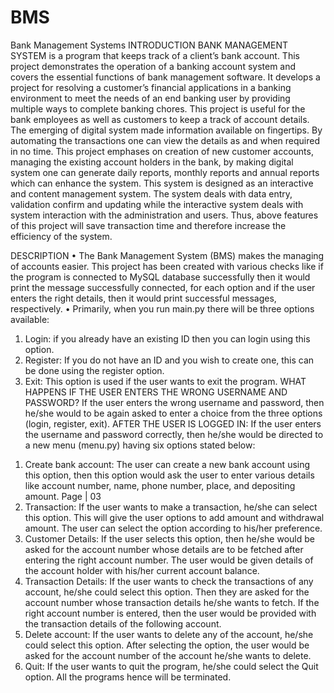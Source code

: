 # BMS
Bank Management Systems
INTRODUCTION
BANK MANAGEMENT SYSTEM is a program that keeps track of a client’s bank
account. This project demonstrates the operation of a banking account system and covers the
essential functions of bank management software. It develops a project for resolving a
customer’s financial applications in a banking environment to meet the needs of an end
banking user by providing multiple ways to complete banking chores.
This project is useful for the bank employees as well as customers to keep a track of account
details. The emerging of digital system made information available on fingertips. By
automating the transactions one can view the details as and when required in no time. This
project emphases on creation of new customer accounts, managing the existing account
holders in the bank, by making digital system one can generate daily reports, monthly reports
and annual reports which can enhance the system.
This system is designed as an interactive and content management system. The system deals
with data entry, validation confirm and updating while the interactive system deals with
system interaction with the administration and users. Thus, above features of this project will
save transaction time and therefore increase the efficiency of the system.




DESCRIPTION
• The Bank Management System (BMS) makes the managing of accounts easier. This project
has been created with various checks like if the program is connected to MySQL database
successfully then it would print the message successfully connected, for each option and if
the user enters the right details, then it would print successful messages, respectively.
• Primarily, when you run main.py there will be three options available:
1) Login: if you already have an existing ID then you can login using this option.
2) Register: If you do not have an ID and you wish to create one, this can be done using the
register option.
3) Exit: This option is used if the user wants to exit the program.
    WHAT HAPPENS IF THE USER ENTERS THE WRONG USERNAME
AND PASSWORD?
    If the user enters the wrong username and password, then he/she would to be again asked to
    enter a choice from the three options (login, register, exit).
    AFTER THE USER IS LOGGED IN:
If the user enters the username and password correctly, then he/she would be directed to a
new menu (menu.py) having six options stated below:
1. Create bank account: The user can create a new bank account using this option, then
this option would ask the user to enter various details like account number, name,
phone number, place, and depositing amount.
Page | 03
2. Transaction: If the user wants to make a transaction, he/she can select this option.
This will give the user options to add amount and withdrawal amount. The user can
select the option according to his/her preference.
3. Customer Details: If the user selects this option, then he/she would be asked for the
account number whose details are to be fetched after entering the right account
number. The user would be given details of the account holder with his/her current
account balance.
4. Transaction Details: If the user wants to check the transactions of any account, he/she
could select this option. Then they are asked for the account number whose
transaction details he/she wants to fetch. If the right account number is entered, then
the user would be provided with the transaction details of the following account.
5. Delete account: If the user wants to delete any of the account, he/she could select this
option. After selecting the option, the user would be asked for the account number of
the account he/she wants to delete.
6. Quit: If the user wants to quit the program, he/she could select the Quit option. All the
programs hence will be terminated.
